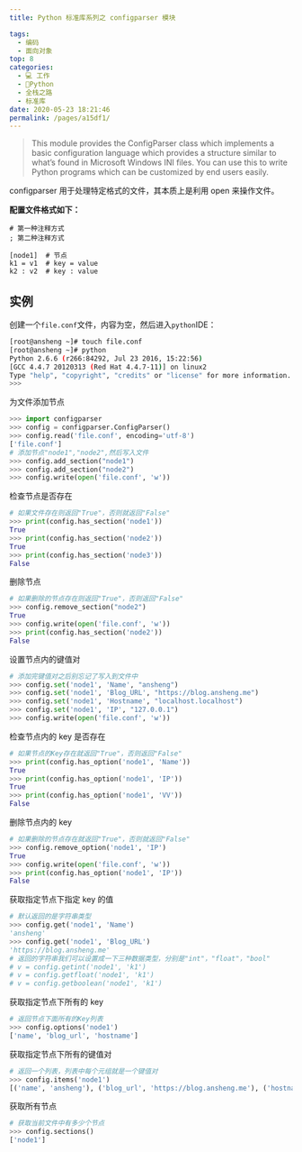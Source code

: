 ```yaml
---
title: Python 标准库系列之 configparser 模块

tags: 
  - 编码
  - 面向对象
top: 8
categories: 
  - 💻 工作
  - 🐍Python
  - 全栈之路
  - 标准库
date: 2020-05-23 18:21:46
permalink: /pages/a15df1/
---
```


> This module provides the ConfigParser class which implements a basic configuration language which provides a structure similar to what’s found in Microsoft Windows INI files. You can use this to write Python programs which can be customized by end users easily.

configparser 用于处理特定格式的文件，其本质上是利用 open 来操作文件。

**配置文件格式如下：**

```text
# 第一种注释方式
; 第二种注释方式
 
[node1]  # 节点
k1 = v1  # key = value
k2 : v2  # key : value
```

## 实例

创建一个`file.conf`文件，内容为空，然后进入`python`IDE：

```bash
[root@ansheng ~]# touch file.conf 
[root@ansheng ~]# python
Python 2.6.6 (r266:84292, Jul 23 2016, 15:22:56) 
[GCC 4.4.7 20120313 (Red Hat 4.4.7-11)] on linux2
Type "help", "copyright", "credits" or "license" for more information.
>>> 
```

为文件添加节点

```python
>>> import configparser
>>> config = configparser.ConfigParser()
>>> config.read('file.conf', encoding='utf-8')
['file.conf']
# 添加节点"node1","node2",然后写入文件
>>> config.add_section("node1")
>>> config.add_section("node2")
>>> config.write(open('file.conf', 'w'))
```

检查节点是否存在

```python
# 如果文件存在则返回"True"，否则就返回"False"
>>> print(config.has_section('node1'))
True
>>> print(config.has_section('node2'))
True
>>> print(config.has_section('node3'))
False
```

删除节点

```python
# 如果删除的节点存在则返回"True"，否则返回"False"
>>> config.remove_section("node2")
True
>>> config.write(open('file.conf', 'w'))
>>> print(config.has_section('node2'))
False
```

设置节点内的键值对

```python
# 添加完键值对之后别忘记了写入到文件中
>>> config.set('node1', 'Name', "ansheng")
>>> config.set('node1', 'Blog_URL', "https://blog.ansheng.me")
>>> config.set('node1', 'Hostname', "localhost.localhost")
>>> config.set('node1', 'IP', "127.0.0.1")
>>> config.write(open('file.conf', 'w'))
```

检查节点内的 key 是否存在

```python
# 如果节点的Key存在就返回"True"，否则返回"False"
>>> print(config.has_option('node1', 'Name'))
True
>>> print(config.has_option('node1', 'IP'))
True
>>> print(config.has_option('node1', 'VV'))
False
```

删除节点内的 key

```python
# 如果删除的节点存在就返回"True"，否则就返回"False"
>>> config.remove_option('node1', 'IP')
True
>>> config.write(open('file.conf', 'w'))
>>> print(config.has_option('node1', 'IP'))
False
```

获取指定节点下指定 key 的值

```python
# 默认返回的是字符串类型
>>> config.get('node1', 'Name')
'ansheng'
>>> config.get('node1', 'Blog_URL')
'https://blog.ansheng.me'
# 返回的字符串我们可以设置成一下三种数据类型，分别是"int"，"float"，"bool"
# v = config.getint('node1', 'k1')
# v = config.getfloat('node1', 'k1')
# v = config.getboolean('node1', 'k1')
```

获取指定节点下所有的 key

```python
# 返回节点下面所有的Key列表
>>> config.options('node1')
['name', 'blog_url', 'hostname']
```

获取指定节点下所有的键值对

```python
# 返回一个列表，列表中每个元组就是一个键值对
>>> config.items('node1')
[('name', 'ansheng'), ('blog_url', 'https://blog.ansheng.me'), ('hostname', 'localhost.localhost')]
```

获取所有节点

```python
# 获取当前文件中有多少个节点
>>> config.sections()
['node1']
```